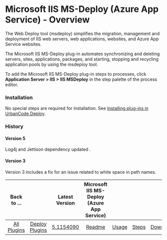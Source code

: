 
# Microsoft IIS MS-Deploy (Azure App Service) - Overview


The Web Deploy tool (msdeploy) simplifies the migration, management and deployment of IIS web servers, web applications, websites, and Azure App Service websites.

The Microsoft IIS MS-Deploy plug-in automates synchronizing and deleting servers, sites, applications, packages, and starting, stopping and recycling application pools by using the msdeploy tool.

To add the Microsoft IIS MS-Deploy plug-in steps to processes, click **Application Server > IIS > IIS MSDeploy** in the step palette of the process editor.

### Installation

No special steps are required for installation. See [Installing plug-ins in UrbanCode Deploy](https://community.ibm.com/community/user/wasdevops/blogs/laurel-dickson-bull1/2022/06/13/install-plugins "Installing plug-ins in UrbanCode Deploy").

### History

#### Version 5

Log4j and Jettison dependency updated .

#### Version 3

Version 3 includes a fix for an issue related to white space in path names.


|Back to ...||Latest Version|Microsoft IIS MS-Deploy (Azure App Service) ||||
| :---: | :---: | :---: | :---: | :---: | :---: | :---: |
|[All Plugins](../../index.md)|[Deploy Plugins](../README.md)|[5.1154090](https://raw.githubusercontent.com/UrbanCode/IBM-UCD-PLUGINS/main/files/IIS-MSDeploy/ucd-IIS-MSDeploy-5.1154090.zip)|[Readme](README.md)|[Usage](usage.md)|[Steps](steps.md)|[Downloads](downloads.md)|
